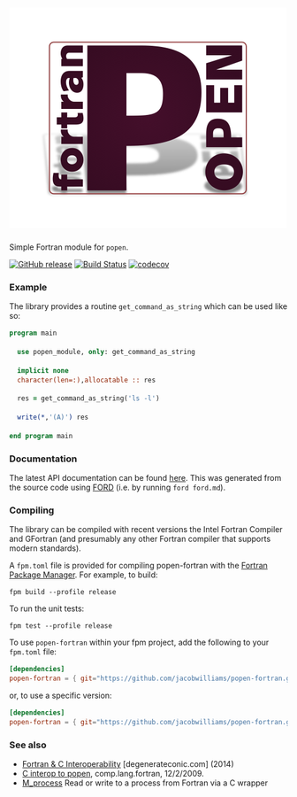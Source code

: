 ![popen-fortran](media/logo.png)
============

Simple Fortran module for `popen`.

[![GitHub release](https://img.shields.io/github/release/jacobwilliams/popen-fortran.svg?style=plastic)](https://github.com/jacobwilliams/popen-fortran/releases/latest)
[![Build Status](https://github.com/jacobwilliams/popen-fortran/actions/workflows/CI.yml/badge.svg)](https://github.com/jacobwilliams/popen-fortran/actions)
[![codecov](https://codecov.io/gh/jacobwilliams/popen-fortran/branch/master/graph/badge.svg?token=BHtd51oUTE)](https://codecov.io/gh/jacobwilliams/popen-fortran)

### Example

The library provides a routine `get_command_as_string` which can be used like so:

```fortran
program main

  use popen_module, only: get_command_as_string

  implicit none
  character(len=:),allocatable :: res

  res = get_command_as_string('ls -l')

  write(*,'(A)') res

end program main
```

### Documentation
The latest API documentation can be found [here](https://jacobwilliams.github.io/popen-fortran/). This was generated from the source code using [FORD](https://github.com/Fortran-FOSS-Programmers/ford) (i.e. by running `ford ford.md`).

### Compiling

The library can be compiled with recent versions the Intel Fortran Compiler and GFortran (and presumably any other Fortran compiler that supports modern standards).

A `fpm.toml` file is provided for compiling popen-fortran with the [Fortran Package Manager](https://github.com/fortran-lang/fpm). For example, to build:

```
fpm build --profile release
```

To run the unit tests:

```
fpm test --profile release
```

To use `popen-fortran` within your fpm project, add the following to your `fpm.toml` file:
```toml
[dependencies]
popen-fortran = { git="https://github.com/jacobwilliams/popen-fortran.git" }
```

or, to use a specific version:
```toml
[dependencies]
popen-fortran = { git="https://github.com/jacobwilliams/popen-fortran.git", tag = "1.0.0"  }
```

### See also
 * [Fortran & C Interoperability](https://degenerateconic.com/fortran-c-interoperability.html) [degenerateconic.com] (2014)
 * [C interop to popen](https://groups.google.com/forum/#!topic/comp.lang.fortran/gRmQZgcMkaY), comp.lang.fortran, 12/2/2009.
 * [M_process](https://github.com/urbanjost/M_process) Read or write to a process from Fortran via a C wrapper
